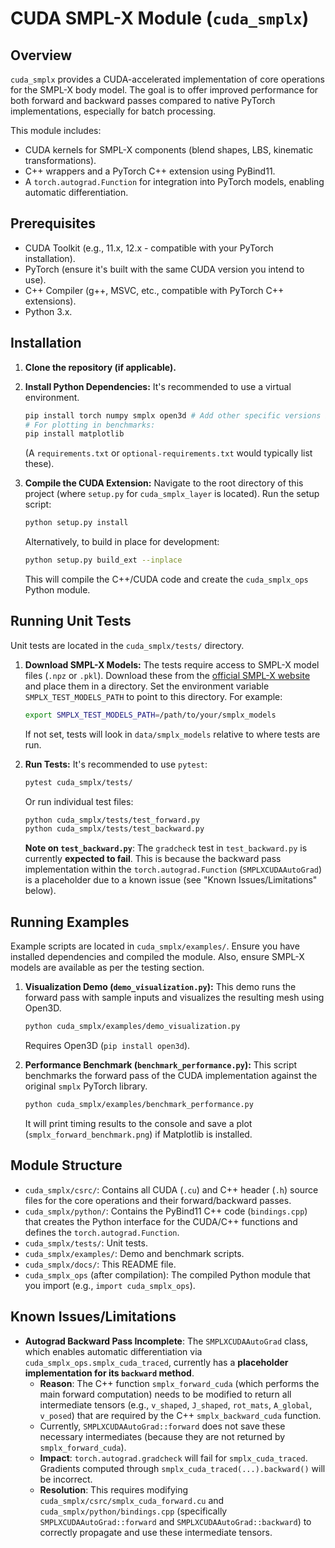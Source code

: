 # CUDA SMPL-X Module (`cuda_smplx`)

## Overview

`cuda_smplx` provides a CUDA-accelerated implementation of core operations for the SMPL-X body model. The goal is to offer improved performance for both forward and backward passes compared to native PyTorch implementations, especially for batch processing.

This module includes:
- CUDA kernels for SMPL-X components (blend shapes, LBS, kinematic transformations).
- C++ wrappers and a PyTorch C++ extension using PyBind11.
- A `torch.autograd.Function` for integration into PyTorch models, enabling automatic differentiation.

## Prerequisites

- CUDA Toolkit (e.g., 11.x, 12.x - compatible with your PyTorch installation).
- PyTorch (ensure it's built with the same CUDA version you intend to use).
- C++ Compiler (g++, MSVC, etc., compatible with PyTorch C++ extensions).
- Python 3.x.

## Installation

1.  **Clone the repository (if applicable).**

2.  **Install Python Dependencies:**
    It's recommended to use a virtual environment.
    ```bash
    pip install torch numpy smplx open3d # Add other specific versions if necessary
    # For plotting in benchmarks:
    pip install matplotlib
    ```
    (A `requirements.txt` or `optional-requirements.txt` would typically list these).

3.  **Compile the CUDA Extension:**
    Navigate to the root directory of this project (where `setup.py` for `cuda_smplx_layer` is located).
    Run the setup script:
    ```bash
    python setup.py install
    ```
    Alternatively, to build in place for development:
    ```bash
    python setup.py build_ext --inplace
    ```
    This will compile the C++/CUDA code and create the `cuda_smplx_ops` Python module.

## Running Unit Tests

Unit tests are located in the `cuda_smplx/tests/` directory.

1.  **Download SMPL-X Models:**
    The tests require access to SMPL-X model files (`.npz` or `.pkl`). Download these from the [official SMPL-X website](https://smpl-x.is.tue.mpg.de/) and place them in a directory.
    Set the environment variable `SMPLX_TEST_MODELS_PATH` to point to this directory. For example:
    ```bash
    export SMPLX_TEST_MODELS_PATH=/path/to/your/smplx_models
    ```
    If not set, tests will look in `data/smplx_models` relative to where tests are run.

2.  **Run Tests:**
    It's recommended to use `pytest`:
    ```bash
    pytest cuda_smplx/tests/
    ```
    Or run individual test files:
    ```bash
    python cuda_smplx/tests/test_forward.py
    python cuda_smplx/tests/test_backward.py
    ```

    **Note on `test_backward.py`**: The `gradcheck` test in `test_backward.py` is currently **expected to fail**. This is because the backward pass implementation within the `torch.autograd.Function` (`SMPLXCUDAAutoGrad`) is a placeholder due to a known issue (see "Known Issues/Limitations" below).

## Running Examples

Example scripts are located in `cuda_smplx/examples/`. Ensure you have installed dependencies and compiled the module. Also, ensure SMPL-X models are available as per the testing section.

1.  **Visualization Demo (`demo_visualization.py`):**
    This demo runs the forward pass with sample inputs and visualizes the resulting mesh using Open3D.
    ```bash
    python cuda_smplx/examples/demo_visualization.py
    ```
    Requires Open3D (`pip install open3d`).

2.  **Performance Benchmark (`benchmark_performance.py`):**
    This script benchmarks the forward pass of the CUDA implementation against the original `smplx` PyTorch library.
    ```bash
    python cuda_smplx/examples/benchmark_performance.py
    ```
    It will print timing results to the console and save a plot (`smplx_forward_benchmark.png`) if Matplotlib is installed.

## Module Structure

-   `cuda_smplx/csrc/`: Contains all CUDA (`.cu`) and C++ header (`.h`) source files for the core operations and their forward/backward passes.
-   `cuda_smplx/python/`: Contains the PyBind11 C++ code (`bindings.cpp`) that creates the Python interface for the CUDA/C++ functions and defines the `torch.autograd.Function`.
-   `cuda_smplx/tests/`: Unit tests.
-   `cuda_smplx/examples/`: Demo and benchmark scripts.
-   `cuda_smplx/docs/`: This README file.
-   `cuda_smplx_ops` (after compilation): The compiled Python module that you import (e.g., `import cuda_smplx_ops`).

## Known Issues/Limitations

-   **Autograd Backward Pass Incomplete**: The `SMPLXCUDAAutoGrad` class, which enables automatic differentiation via `cuda_smplx_ops.smplx_cuda_traced`, currently has a **placeholder implementation for its `backward` method**.
    -   **Reason**: The C++ function `smplx_forward_cuda` (which performs the main forward computation) needs to be modified to return all intermediate tensors (e.g., `v_shaped`, `J_shaped`, `rot_mats`, `A_global`, `v_posed`) that are required by the C++ `smplx_backward_cuda` function.
    -   Currently, `SMPLXCUDAAutoGrad::forward` does not save these necessary intermediates (because they are not returned by `smplx_forward_cuda`).
    -   **Impact**: `torch.autograd.gradcheck` will fail for `smplx_cuda_traced`. Gradients computed through `smplx_cuda_traced(...).backward()` will be incorrect.
    -   **Resolution**: This requires modifying `cuda_smplx/csrc/smplx_cuda_forward.cu` and `cuda_smplx/python/bindings.cpp` (specifically `SMPLXCUDAAutoGrad::forward` and `SMPLXCUDAAutoGrad::backward`) to correctly propagate and use these intermediate tensors.
